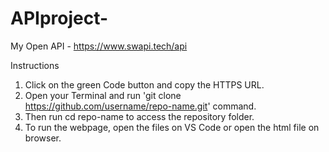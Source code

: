 # APIproject-
My Open API - https://www.swapi.tech/api

Instructions 
1. Click on the green Code button and copy the HTTPS URL.
2. Open your Terminal and run 'git clone https://github.com/username/repo-name.git' command.
3. Then run cd repo-name to access the repository folder.
4. To run the webpage, open the files on VS Code or open the html file on browser. 
